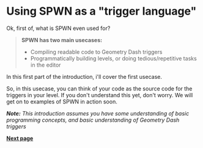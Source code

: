 # Using SPWN as a "trigger language"

Ok, first of, what is SPWN even used for?

> **SPWN has two main usecases:**
>
> - Compiling readable code to Geometry Dash triggers
> - Programmatically building levels, or doing tedious/repetitive tasks in the editor

In this first part of the introduction, i'll cover the first usecase.

So, in this usecase, you can think of your code as the source code for the triggers in your level.
If you don't understand this yet, don't worry. We will get on to examples of SPWN in action soon.

_**Note:** This introduction assumes you have some understanding of basic programming concepts, and basic understanding of Geometry Dash triggers_

[**Next page**](triggerlanguage/1variables.md)
